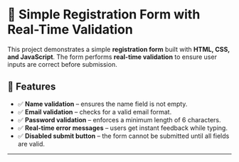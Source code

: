 # 📝 Simple Registration Form with Real-Time Validation

This project demonstrates a simple **registration form** built with **HTML, CSS, and JavaScript**. The form performs **real-time validation** to ensure user inputs are correct before submission.  

## 🚀 Features
- ✅ **Name validation** – ensures the name field is not empty.  
- ✅ **Email validation** – checks for a valid email format.  
- ✅ **Password validation** – enforces a minimum length of 6 characters.  
- ✅ **Real-time error messages** – users get instant feedback while typing.  
- ✅ **Disabled submit button** – the form cannot be submitted until all fields are valid.  

---

